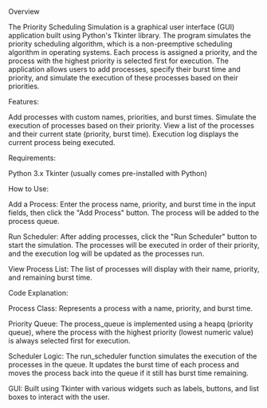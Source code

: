 Overview

The Priority Scheduling Simulation is a graphical user interface (GUI) application built using Python's Tkinter library. The program simulates the priority scheduling algorithm, which is a non-preemptive scheduling algorithm in operating systems. Each process is assigned a priority, and the process with the highest priority is selected first for execution. The application allows users to add processes, specify their burst time and priority, and simulate the execution of these processes based on their priorities.


Features:

Add processes with custom names, priorities, and burst times.
Simulate the execution of processes based on their priority.
View a list of the processes and their current state (priority, burst time).
Execution log displays the current process being executed.


Requirements:


Python 3.x
Tkinter (usually comes pre-installed with Python)

How to Use:

Add a Process: Enter the process name, priority, and burst time in the input fields, then click the "Add Process" button. The process will be added to the process queue.

Run Scheduler: After adding processes, click the "Run Scheduler" button to start the simulation. The processes will be executed in order of their priority, and the execution log will be updated as the processes run.

View Process List: The list of processes will display with their name, priority, and remaining burst time.


Code Explanation:


Process Class: Represents a process with a name, priority, and burst time.

Priority Queue: The process_queue is implemented using a heapq (priority queue), where the process with the highest priority (lowest numeric value) is always selected first for execution.

Scheduler Logic: The run_scheduler function simulates the execution of the processes in the queue. It updates the burst time of each process and moves the process back into the queue if it still has burst time remaining.

GUI: Built using Tkinter with various widgets such as labels, buttons, and list boxes to interact with the user.

